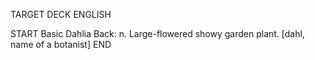 TARGET DECK
ENGLISH

START
Basic
Dahlia
Back: n. Large-flowered showy garden plant. [dahl, name of a botanist]
END
